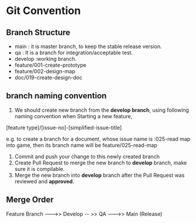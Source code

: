 # Git Convention
## Branch Structure

* main	: it is master branch, to keep the stable release version.
* qa	: It is a branch for integration/acceptable test.
* develop	:working branch.
* feature/001-create-prototype
* feature/002-design-map
* doc/019-create-design-doc

## branch naming convention
1. We should create new branch from the **develop branch**, using following naming convention when Starting a new feature,

[feature type]/[issue-no]-[simplified-issue-title]

e.g. to create a branch for a document, whose issue name is :025-read map into game, then its branch name will be 
feature/025-read-map

1. Commit and push your change to this newly created branch
1. Create Pull Request to merge the new branch to **develop** branch, make sure it is compilable.
1. Merge the new branch into **develop** branch after the Pull Request was reviewed and **approved**.

## Merge Order
Feature Branch --->> Develop   -- >> QA --->> Main (Release)
